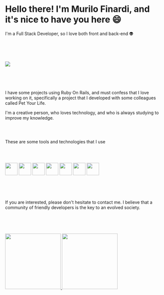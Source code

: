 # Hello there! I'm Murilo Finardi, and it's nice to have you here 😄

I'm a Full Stack Developer, so I love both front and back-end 👽

<pre>



</pre>
![](https://www.alura.com.br/artigos/assets/como-criar-um-readme-para-seu-perfil-github/imagem14.gif)
<pre>



</pre>

I have some projects using Ruby On Rails, and must confess that I love working on it, specifically a project that I developed with some colleagues called Pet Your Life.

I'm a creative person, who loves technology, and who is always studying to improve my knowledge.

<pre>


</pre>
These are some tools and technologies that I use

<pre>


</pre>
<p float="center">
   <img src="https://cdn.jsdelivr.net/gh/devicons/devicon/icons/ruby/ruby-original-wordmark.svg" width="40" height="40"/>
   <img src="https://cdn.jsdelivr.net/gh/devicons/devicon/icons/html5/html5-original-wordmark.svg" width="40" height="40"/>
   <img src="https://cdn.jsdelivr.net/gh/devicons/devicon/icons/css3/css3-original-wordmark.svg" width="40" height="40"/>
   <img src="https://cdn.jsdelivr.net/gh/devicons/devicon/icons/javascript/javascript-original.svg" width="40" height="40"/>
   <img src="https://cdn.jsdelivr.net/gh/devicons/devicon/icons/git/git-original-wordmark.svg" width="40" height="40"/>
   <img src="https://cdn.jsdelivr.net/gh/devicons/devicon/icons/ubuntu/ubuntu-plain-wordmark.svg" width="40" height="40"/>
   <img src="https://cdn.jsdelivr.net/gh/devicons/devicon/icons/postgresql/postgresql-original-wordmark.svg" width="40" height="40"/>
</p> 
          
<pre>



</pre>

If you are interested, please don't hesitate to contact me.
I believe that a community of friendly developers is the key to an evolved society.

<pre>



</pre>

<div>
   <a href="https://github.com/MuriloFin">
   <img height="180em" src="https://github-readme-stats.vercel.app/api/top-langs/?username=MuriloFin&layout=compact&langs_count=7&theme=dracula"/>
   <img height="180em" src="https://github-readme-stats.vercel.app/api?username=MuriloFin&show_icons=true&theme=dracula&include_all_commits=true&count_private=true"/>
</div>
<!--
**MuriloFin/MuriloFin** is a ✨ _special_ ✨ repository because its `README.md` (this file) appears on your GitHub profile.

Here are some ideas to get you started:

- 🔭 I’m currently working on ...
- 🌱 I’m currently learning ...
- 👯 I’m looking to collaborate on ...
- 🤔 I’m looking for help with ...
- 💬 Ask me about ...
- 📫 How to reach me: ...
- 😄 Pronouns: ...
- ⚡ Fun fact: ...
-->
